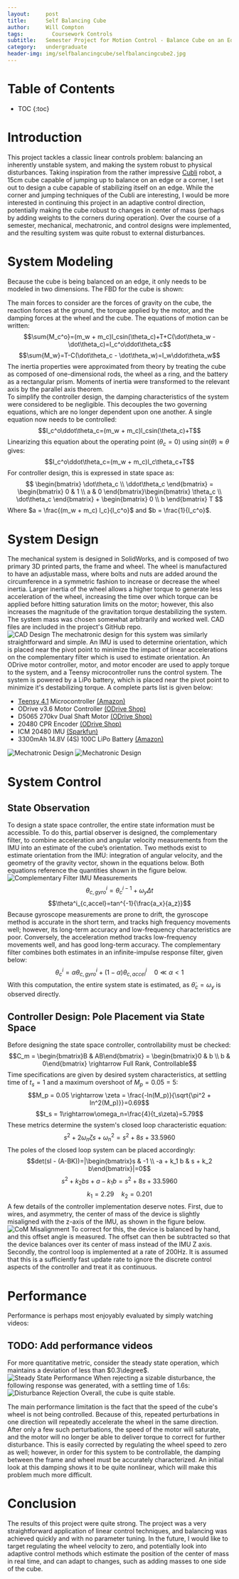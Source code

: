 ```yaml
---
layout:     post
title:      Self Balancing Cube
author:     Will Compton
tags: 		  Coursework Controls
subtitle:  	Semester Project for Motion Control - Balance Cube on an Edge
category:   undergraduate
header-img: img/selfbalancingcube/selfbalancingcube2.jpg
---
```

<!-- Start Writing Below in Markdown -->

# Table of Contents

* TOC
{:toc}

# Introduction
This project tackles a classic linear controls problem: balancing an inherently unstable system, and making the system robust to physical disturbances.  Taking inspiration from the rather impressive [Cubli](https://robohub.org/swiss-robots-cubli-a-cube-that-can-jump-up-balance-and-walk-across-your-desk/) robot, a 15cm cube capable of jumping up to balance on an edge or a corner, I set out to design a cube capable of stabilizing itself on an edge.  While the corner and jumping techniques of the Cubli are interesting, I would be more interested in continuing this project in an adaptive control direction, potentially making the cube robust to changes in center of mass (perhaps by adding weights to the corners during operation).  Over the course of a semester, mechanical, mechatronic, and control designs were implemented, and the resulting system was quite robust to external disturbances.  
# System Modeling
Because the cube is being balanced on an edge, it only needs to be modeled in two dimensions.  The FBD for the cube is shown:


The main forces to consider are the forces of gravity on the cube, the reaction forces at the ground, the torque applied by the motor, and the damping forces at the wheel and the cube. The equations of motion can be written:
$$\sum{M_c^o}=(m_w + m_c)l_csin(\theta_c)+T+C(\dot\theta_w - \dot\theta_c)=I_c^o\ddot\theta_c$$ $$\sum{M_w}=T-C(\dot\theta_c - \dot\theta_w)=I_w\ddot\theta_w$$
The inertia properties were approximated from theory by treating the cube as composed of one-dimensional rods, the wheel as a ring, and the battery as a rectangular prism.  Moments of inertia were transformed to the relevant axis by the parallel axis theorem.  
To simplify the controller design, the damping characteristics of the system were considered to be negligible.  This decouples the two governing equations, which are no longer dependent upon one another.  A single equation now needs to be controlled:
$$I_c^o\ddot\theta_c=(m_w + m_c)l_csin(\theta_c)+T$$
Linearizing this equation about the operating point $(\theta_c=0)$ using $sin(\theta)\approx \theta$ gives:
$$I_c^o\ddot\theta_c=(m_w + m_c)l_c\theta_c+T$$
For controller design, this is expressed in state space as:
$$
  \begin{bmatrix}
   \dot\theta_c \\
   \ddot\theta_c
  \end{bmatrix} = 
  \begin{bmatrix}
    0 & 1 \\ a & 0
  \end{bmatrix}\begin{bmatrix}
    \theta_c \\ \dot\theta_c
  \end{bmatrix} + \begin{bmatrix}
    0 \\ b
  \end{bmatrix} T
$$
Where $a = \frac{(m_w + m_c) l_c}{I_c^o}$ and $b = \frac{1}{I_c^o}$.

# System Design
The mechanical system is designed in SolidWorks, and is composed of two primary 3D printed parts, the frame and wheel.  The wheel is manufactured to have an adjustable mass, where bolts and nuts are added around the circumference in a symmetric fashion to increase or decrease the wheel inertia.  Larger inertia of the wheel allows a higher torque to generate less acceleration of the wheel, increasing the time over which torque can be applied before hitting saturation limits on the motor; however, this also increases the magnitude of the gravitation torque destabilizing the system.  The system mass was chosen somewhat arbitrarily and worked well.  CAD files are included in the project's GitHub repo.  
![CAD Design](http://wdc3iii.github.io/website/img/selfbalancingcube/cad_1.png)
The mechatronic design for this system was similarly straightforward and simple.  An IMU is used to determine orientation, which is placed near the pivot point to minimize the impact of linear accelerations on the complementary filter which is used to estimate orientation.  An ODrive motor controller, motor, and motor encoder are used to apply torque to the system, and a Teensy microcontroller runs the control system.  The system is powered by a LiPo battery, which is placed near the pivot point to minimize it's destabilizing torque.  A complete parts list is given below:

* [Teensy 4.1](https://www.pjrc.com/store/teensy41.html) Microcontroller [(Amazon)](https://www.amazon.com/PJRC-Cortex-M7-Processor-iMXRT1062-Without/dp/B088JY7P2H/ref=sr_1_4?keywords=teensy+4.1&link_code=qs&qid=1652299679&sourceid=Mozilla-search&sr=8-4)
* ODrive v3.6 Motor Controller [(ODrive Shop)](https://odriverobotics.com/shop/odrive-v36)
* D5065 270kv Dual Shaft Motor [(ODrive Shop)](https://odriverobotics.com/shop/odrive-custom-motor-d5065)
* 20480 CPR Encoder [(ODrive Shop)](https://odriverobotics.com/shop/20480-cpr-encoder-with-odrive-cable)
* ICM 20480 IMU [(Sparkfun)](https://www.sparkfun.com/products/15335)
* 3300mAh 14.8V (4S) 100C LiPo Battery [(Amazon)](https://www.amazon.com/3300mAh-Graphene-Connector-Airplane-Quadcopter/dp/B082TRLPWQ?th=1)

![Mechatronic Design](http://wdc3iii.github.io/website/img/selfbalancingcube/mech_layout_1.png)
![Mechatronic Design](http://wdc3iii.github.io/website/img/selfbalancingcube/mech_layout_2.png)
# System Control

## State Observation
To design a state space controller, the entire state information must be accessible. To do this, partial observer is designed, the complementary filter, to combine acceleration and angular velocity measurements from the IMU into an estimate of the cube’s orientation. Two methods exist to estimate orientation from the IMU: integration of angular velocity, and the geometry of the gravity vector, shown in the equations below.  Both equations reference the quantities shown in the figure below.
![Complementary Filter IMU Measurements](http://wdc3iii.github.io/website/img/selfbalancingcube/comp_filter.png)
$$\theta^i_{c,gyro}=\theta^{i-1}_c + \omega_y \Delta t$$
$$\theta^i_{c,accel}=tan^{-1}{\frac{a_x}{a_z}}$$
Because gyroscope measurements are prone to drift, the gyroscope method is accurate in the short term, and tracks high frequency movements well; however, its long-term accuracy and low-frequency characteristics are poor. Conversely, the acceleration method tracks low-frequency movements well, and 
has good long-term accuracy. The complementary filter combines both estimates in an infinite-impulse response filter, given below:
$$\theta^i_c=\alpha \theta^i_{c,gyro} + (1 - \alpha)\theta^i_{c,accel}\quad 0 \ll \alpha < 1$$
With this computation, the entire system state is estimated, as $\dot\theta_c=\omega_y$ is observed directly.
## Controller Design: Pole Placement via State Space
Before designing the state space controller, controllability must be checked:
$$C_m = \begin{bmatrix}B & AB\end{bmatrix} = \begin{bmatrix}0 & b \\ b & 0\end{bmatrix} \rightarrow Full Rank, Controllable$$
Time specifications are given by desired system characteristics, at settling time of $t_s = 1$ and a maximum overshoot of $M_p = 0.05 = 5%$:
$$M_p = 0.05 \rightarrow \zeta = \frac{-ln(M_p)}{\sqrt{\pi^2 + ln^2(M_p)}}=0.69$$
$$t_s = 1\rightarrow\omega_n=\frac{4}{t_s\zeta}=5.79$$
These metrics determine the system's closed loop characteristic equation:
$$s^2 + 2\omega_n\zeta s + \omega_n^2=s^2+8s + 33.5960$$
The poles of the closed loop system can be placed accordingly:
$$det(sI - (A-BK))=|\begin{bmatrix}s & -1 \\ -a + k_1 b & s + k_2 b\end{bmatrix}|=0$$
$$s^2 + k_2 b s + a - k_1 b = s^2 + 8s + 33.5960$$
$$k_1 = 2.29\quad k_2 = 0.201$$
A few details of the controller implementation deserve notes. First, due to wires, and asymmetry, the center of mass of the device is slightly misaligned with the z-axis of the IMU, as shown in the figure below.
![CoM Misalignment](http://wdc3iii.github.io/website/img/selfbalancingcube/com_offset.png)
To correct for this, the device is balanced by hand, and this offset angle is measured. The offset can then be subtracted so that the device balances over its center of mass instead of the IMU Z axis. Secondly, the control loop is implemented at a rate of 200Hz. It is assumed that this is a sufficiently fast update rate to ignore the discrete control aspects of the controller and treat it as continuous.
# Performance
Performance is perhaps most enjoyably evaluated by simply watching videos:
## TODO: Add performance videos

For more quantitative metric, consider the steady state operation, which maintains a deviation of less than $0.3\degree$. 
![Steady State Performance](http://wdc3iii.github.io/website/img/selfbalancingcube/ss_performance.png)
When rejecting a sizable disturbance, the following response was generated, with a settling time of 1.6s:
![Disturbance Rejection](http://wdc3iii.github.io/website/img/selfbalancingcube/rejection_performance.png)
Overall, the cube is quite stable.  

The main performance limitation is the fact that the speed of the cube's wheel is not being controlled.  Because of this, repeated perturbations in one direction will repeatedly accelerate the wheel in the same direction.  After only a few such perturbations, the speed of the motor will saturate, and the motor will no longer be able to deliver torque to correct for further disturbance.  This is easily corrected by regulating the wheel speed to zero as well; however, in order for this system to be controllable, the damping between the frame and wheel must be accurately characterized.  An initial look at this damping shows it to be quite nonlinear, which will make this problem much more difficult.  
# Conclusion
The results of this project were quite strong.  The project was a very straightforward application of linear control techniques, and balancing was achieved quickly and with no parameter tuning.  In the future, I would like to target regulating the wheel velocity to zero, and potentially look into adaptive control methods which estimate the position of the center of mass in real time, and can adapt to changes, such as adding masses to one side of the cube.  

